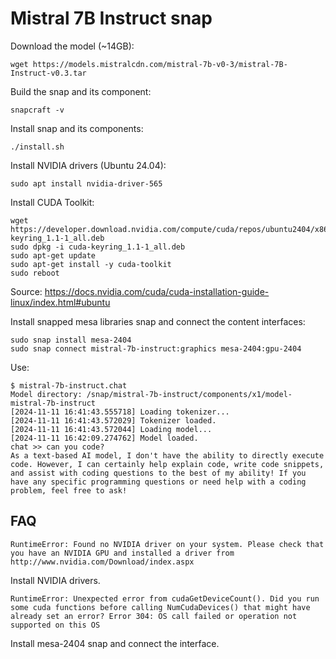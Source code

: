 # Mistral 7B Instruct snap

Download the model (~14GB):
```shell
wget https://models.mistralcdn.com/mistral-7b-v0-3/mistral-7B-Instruct-v0.3.tar
```

Build the snap and its component:
```shell
snapcraft -v
```

Install snap and its components: 
```shell
./install.sh
```

Install NVIDIA drivers (Ubuntu 24.04):
```shell
sudo apt install nvidia-driver-565
```

Install CUDA Toolkit:
```shell
wget https://developer.download.nvidia.com/compute/cuda/repos/ubuntu2404/x86_64/cuda-keyring_1.1-1_all.deb
sudo dpkg -i cuda-keyring_1.1-1_all.deb
sudo apt-get update
sudo apt-get install -y cuda-toolkit
sudo reboot
```
Source: https://docs.nvidia.com/cuda/cuda-installation-guide-linux/index.html#ubuntu

Install snapped mesa libraries snap and connect the content interfaces:
```shell
sudo snap install mesa-2404
sudo snap connect mistral-7b-instruct:graphics mesa-2404:gpu-2404
```

Use:
```shell
$ mistral-7b-instruct.chat
Model directory: /snap/mistral-7b-instruct/components/x1/model-mistral-7b-instruct
[2024-11-11 16:41:43.555718] Loading tokenizer... 
[2024-11-11 16:41:43.572029] Tokenizer loaded. 
[2024-11-11 16:41:43.572044] Loading model... 
[2024-11-11 16:42:09.274762] Model loaded. 
chat >> can you code?
As a text-based AI model, I don't have the ability to directly execute code. However, I can certainly help explain code, write code snippets, and assist with coding questions to the best of my ability! If you have any specific programming questions or need help with a coding problem, feel free to ask!
```

## FAQ
```
RuntimeError: Found no NVIDIA driver on your system. Please check that you have an NVIDIA GPU and installed a driver from http://www.nvidia.com/Download/index.aspx
```
Install NVIDIA drivers.


```
RuntimeError: Unexpected error from cudaGetDeviceCount(). Did you run some cuda functions before calling NumCudaDevices() that might have already set an error? Error 304: OS call failed or operation not supported on this OS
```
Install mesa-2404 snap and connect the interface.
